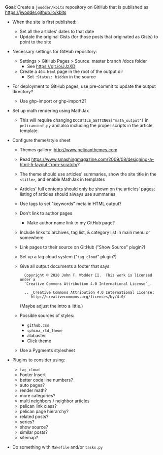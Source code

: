 **Goal**: Create a `jwodder/kbits` repository on GitHub that is published as
<https://jwodder.github.io/kbits>

- When the site is first published:
    - Set all the articles' dates to that date
    - Update the original Gists (for those posts that originated as Gists) to
      point to the site

- Necessary settings for GitHub repository:
    - Settings > GitHub Pages > Source: master branch /docs folder
        - See <https://git.io/JJzXD>
    - Create a `404.html` page in the root of the output dir
        - Set `:Status: hidden` in the source

- For deployment to GitHub pages, use pre-commit to update the output
  directory?
    - Use ghp-import or ghp-import2?

- Set up math rendering using MathJax
    - This will require changing `DOCUTILS_SETTINGS["math_output"]` in
      `pelicanconf.py` and also including the proper scripts in the article
      template.

- Configure theme/style sheet
    - Themes gallery: <http://www.pelicanthemes.com>
    - Read <https://www.smashingmagazine.com/2009/08/designing-a-html-5-layout-from-scratch/>?
    - The theme should use articles' summaries, show the site title in the
      `<title>`, and enable MathJax in templates
    - Articles' full contents should only be shown on the articles' pages;
      listing of articles should always use summaries
    - Use tags to set "keywords" meta in HTML output?
    - Don't link to author pages
        - Make author name link to my GitHub page?
    - Include links to archives, tag list, & category list in main menu or
      somewhere
    - Link pages to their source on GitHub ("Show Source" plugin?)
    - Set up a tag cloud system ("`tag_cloud`" plugin?)
    - Give all output documents a footer that says:

            Copyright © 2020 John T. Wodder II.  This work is licensed under a
            `Creative Commons Attribution 4.0 International License`_.

            .. _Creative Commons Attribution 4.0 International License:
               http://creativecommons.org/licenses/by/4.0/

        (Maybe adjust the intro a little.)

    - Possible sources of styles:
        - `github.css`
        - `sphinx_rtd_theme`
        - alabaster
        - Click theme
    - Use a Pygments stylesheet

- Plugins to consider using:
    - `tag_cloud`
    - Footer Insert
    - better code line numbers?
    - auto pages?
    - render math?
    - more categories?
    - multi neighbors / neighbor articles
    - pelican link class?
    - pelican page hierarchy?
    - related posts?
    - series?
    - show source?
    - similar posts?
    - sitemap?

- Do something with `Makefile` and/or `tasks.py`
